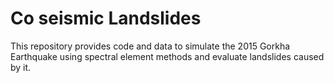 # Co seismic Landslides

This repository provides code and data to simulate the 2015 Gorkha Earthquake using spectral element methods and evaluate landslides caused by it. 
